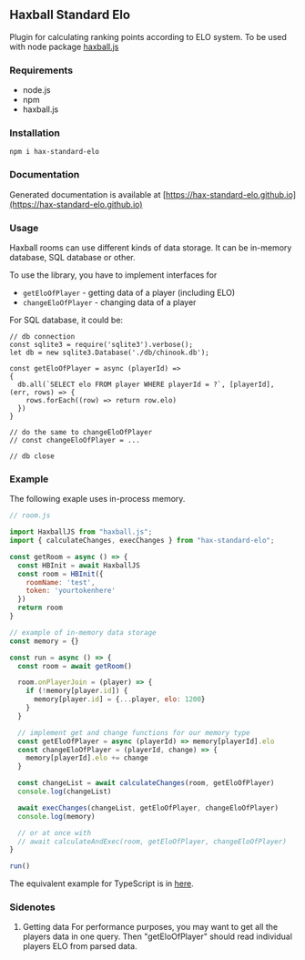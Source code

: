 ## Haxball Standard Elo
Plugin for calculating ranking points according to ELO system. To be used with node package [haxball.js](https://github.com/mertushka/haxball.js)

### Requirements
- node.js
- npm
- haxball.js

### Installation
```
npm i hax-standard-elo
```

### Documentation
Generated documentation is available at [https://hax-standard-elo.github.io](https://hax-standard-elo.github.io)

### Usage
Haxball rooms can use different kinds of data storage. It can be in-memory database, SQL database or other.

To use the library, you have to implement interfaces for 
- `getEloOfPlayer` - getting data of a player (including ELO) 
- `changeEloOfPlayer` - changing data of a player

For SQL database, it could be:
```
// db connection
const sqlite3 = require('sqlite3').verbose();
let db = new sqlite3.Database('./db/chinook.db');

const getEloOfPlayer = async (playerId) => 
{ 
  db.all(`SELECT elo FROM player WHERE playerId = ?`, [playerId], (err, rows) => {
    rows.forEach((row) => return row.elo)
  })
}

// do the same to changeEloOfPlayer
// const changeEloOfPlayer = ...

// db close
```

### Example

The following exaple uses in-process memory.

```js
// room.js

import HaxballJS from "haxball.js";
import { calculateChanges, execChanges } from "hax-standard-elo";

const getRoom = async () => {
  const HBInit = await HaxballJS
  const room = HBInit({
    roomName: 'test',
    token: 'yourtokenhere'
  })
  return room
}

// example of in-memory data storage
const memory = {}

const run = async () => {
  const room = await getRoom()

  room.onPlayerJoin = (player) => {
    if (!memory[player.id]) {
      memory[player.id] = {...player, elo: 1200}
    }
  }

  // implement get and change functions for our memory type
  const getEloOfPlayer = async (playerId) => memory[playerId].elo
  const changeEloOfPlayer = (playerId, change) => {
    memory[playerId].elo += change
  }

  const changeList = await calculateChanges(room, getEloOfPlayer)
  console.log(changeList)

  await execChanges(changeList, getEloOfPlayer, changeEloOfPlayer)
  console.log(memory)

  // or at once with
  // await calculateAndExec(room, getEloOfPlayer, changeEloOfPlayer)
}

run()
```

The equivalent example for TypeScript is in [here](example/memory.ts).

### Sidenotes
1. Getting data
For performance purposes, you may want to get all the players data in one query. Then "getEloOfPlayer" should read individual players ELO from parsed data.

